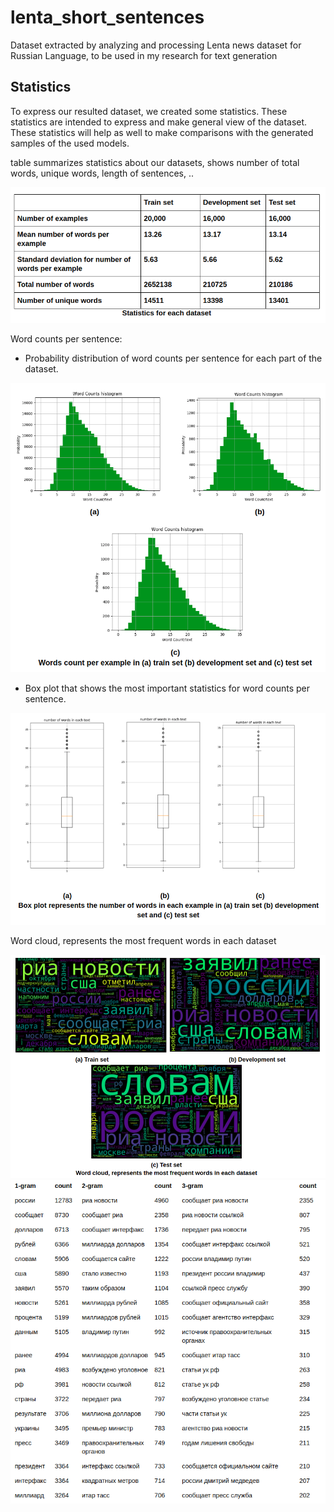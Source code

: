 # lenta_short_sentences
Dataset extracted by analyzing and processing Lenta news dataset for Russian Language, to be used in my research for text generation


## Statistics

To express our resulted dataset, we created some statistics. These statistics are intended to express and make general view of the dataset. These statistics will help as well to make comparisons with the generated samples of the used models.


table summarizes statistics about our datasets, shows number of total words, unique words, length of sentences, ..  

<img src="https://github.com/zeinsh/lenta_short_sentences/blob/master/fig/table_statistics.png?raw=true"/>

Word counts per sentence: 

- Probability distribution  of word counts per sentence for each part of the dataset.

<img src="https://raw.githubusercontent.com/zeinsh/lenta_short_sentences/master/fig/word_counts_distribution.png?raw=true"/>

- Box plot that shows the most important statistics for word counts per sentence.

<img src="https://raw.githubusercontent.com/zeinsh/lenta_short_sentences/master/fig/box_plot_words_count.png?raw=true"/>


Word cloud, represents the most frequent words in each dataset

<img src="https://raw.githubusercontent.com/zeinsh/lenta_short_sentences/master/fig/wordcloud.png"/>

<img src="https://raw.githubusercontent.com/zeinsh/lenta_short_sentences/master/fig/trainset.png?raw=True"/>


